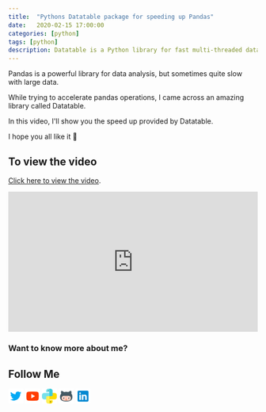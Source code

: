```yaml
---
title:  "Pythons Datatable package for speeding up Pandas"
date:   2020-02-15 17:00:00
categories: [python]
tags: [python]
description: Datatable is a Python library for fast multi-threaded data manipulation and munging. In this video, we will explore the functions present in the datatable module and also see how it fares in speed when compared with Pandas.
---
```


Pandas is a powerful library for data analysis, but sometimes quite slow with large data.

While trying to accelerate pandas operations, I came across an amazing library called Datatable.

In this video, I'll show you the speed up provided by Datatable.

I hope you all like it 🙂 

## To view the video

<p> <a href="https://www.youtube.com/watch?v=mQi6QIGGJ5U">Click here to view the video</a>.</p>

<div style="position: relative; padding-bottom: 56.25%; height: 0; overflow: hidden;">
  <iframe src="https://www.youtube.com/embed/mQi6QIGGJ5U" style="position: absolute; top: 0; left: 0; width: 100%; height: 100%; border:0;" allowfullscreen title="YouTube Video"></iframe>
</div>

### Want to know more about me?
## Follow Me
<a href="https://twitter.com/_bhaveshbhatt" target="_blank"><img class="ai-subscribed-social-icon" src="/assets/images/tw.png" width="30"></a>
<a href="https://www.youtube.com/bhaveshbhatt8791/" target="_blank"><img class="ai-subscribed-social-icon" src="/assets/images/ytb.png" width="30"></a>
<a href="https://www.youtube.com/PythonTricks/" target="_blank"><img class="ai-subscribed-social-icon" src="/assets/images/python_logo.png" width="30"></a>
<a href="https://github.com/bhattbhavesh91" target="_blank"><img class="ai-subscribed-social-icon" src="/assets/images/gthb.png" width="30"></a>
<a href="https://www.linkedin.com/in/bhattbhavesh91/" target="_blank"><img class="ai-subscribed-social-icon" src="/assets/images/lnkdn.png" width="30"></a>
